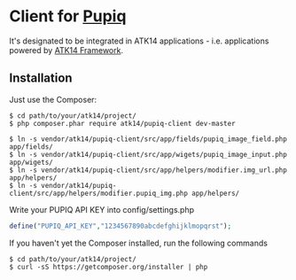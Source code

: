 Client for [Pupiq](http://i.pupiq.net/)
=======================================

It's designated to be integrated in ATK14 applications - i.e. applications powered by [ATK14 Framework](http://www.atk14.net).

Installation
------------

Just use the Composer:

```
$ cd path/to/your/atk14/project/
$ php composer.phar require atk14/pupiq-client dev-master

$ ln -s vendor/atk14/pupiq-client/src/app/fields/pupiq_image_field.php app/fields/
$ ln -s vendor/atk14/pupiq-client/src/app/wigets/pupiq_image_input.php app/wigets/
$ ln -s vendor/atk14/pupiq-client/src/app/helpers/modifier.img_url.php app/helpers/
$ ln -s vendor/atk14/pupiq-client/src/app/helpers/modifier.pupiq_img.php app/helpers/
```

Write your PUPIQ API KEY into config/settings.php

```php
define("PUPIQ_API_KEY","1234567890abcdefghijklmopqrst");
```

If you haven't yet the Composer installed, run the following commands
```
$ cd path/to/your/atk14/project/
$ curl -sS https://getcomposer.org/installer | php
```
